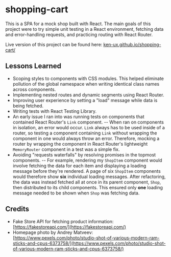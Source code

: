 # shopping-cart

This is a SPA for a mock shop built with React. The main goals of this project were to try simple unit testing in a React environment, fetching data and error-handling requests, and practicing routing with React Router.

Live version of this project can be found here: [ken-ux.github.io/shopping-cart/](ken-ux.github.io/shopping-cart/)

## Lessons Learned

- Scoping styles to components with CSS modules. This helped eliminate pollution of the global namespace when writing identical class names across components.
- Implementing nested routes and dynamic segments using React Router.
- Improving user experience by setting a "load" message while data is being fetched.
- Writing tests with React Testing Library.
- An early issue I ran into was running tests on components that contained React Router's `Link` component.
  -- When ran on components in isolation, an error would occur. `Link` always has to be used inside of a router, so testing a component containing `Link` without wrapping the component in one would always throw an error. Therefore, mocking a router by wrapping the component in React Router's lightweight `MemoryRouter` component in a test was a simple fix.
- Avoiding "requests waterfalls" by resolving promises in the topmost components.
  -- For example, rendering my `ShopItem` component would involve fetching the data for each item and displaying a loading message before they're rendered. A page of six `ShopItem` components would therefore show **six** individual loading messages. After refactoring, the data was instead fetched all at once in its parent component, `Shop`, then distributed to its child components. This ensured only **one** loading message needed to be shown when `Shop` was fetching data.

## Credits

- Fake Store API for fetching product information: [https://fakestoreapi.com/](https://fakestoreapi.com/)
- Homepage photo by Andrey Matveev: [https://www.pexels.com/photo/studio-shot-of-various-modern-ram-sticks-and-cpus-6373758/](https://www.pexels.com/photo/studio-shot-of-various-modern-ram-sticks-and-cpus-6373758/)
